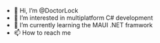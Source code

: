 - 👋 Hi, I’m @DoctorLock
- 👀 I’m interested in multiplatform C# development
- 🌱 I’m currently learning the MAUI .NET framwork
- 📫 How to reach me 

<!---
DoctorLock/DoctorLock is a ✨ special ✨ repository because its `README.md` (this file) appears on your GitHub profile.
You can click the Preview link to take a look at your changes.
--->
